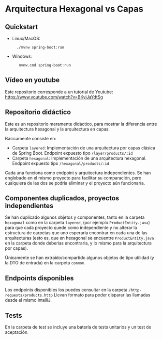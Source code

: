 # Arquitectura Hexagonal vs Capas

## Quickstart

- Linux/MacOS:

        ./mvnw spring-boot:run

- Windows:

         mvnw.cmd spring-boot:run

## Vídeo en youtube

Este repositorio corresponde a un tutorial de Youtube: https://www.youtube.com/watch?v=BKyiJaYdtSg

## Repositorio didáctico

Este es un repositorio meramente didáctico, para mostrar la diferencia entre la arquitectura hexagonal y 
la arquitectura en capas.

Básicamente consiste en:

- Carpeta `layered`: Implementación de una arquitectura por capas clásica de Spring Boot. Endpoint expuesto tipo `/layer/products/:id`
- Carpeta `hexagonal`: Implementación de una arquitectura hexagonal. Endpoint expuesto tipo `/hexagonal/products/:id`


Cada una funciona como endpoint y arquitectura independientes. Se han englobado en el mismo proyecto para
facilitar su comparación, pero cualquiera de las dos se podría eliminar y el proyecto aún funcionaría.

## Componentes duplicados, proyectos independientes

Se han duplicado algunos objetos y componentes, tanto en la carpeta `hexagonal` como en la carpeta `layered`, (por
ejemplo `ProductEntity.java`) para que cada proyecto quede como independiente y no alterar la estructura de carpetas que
uno esperaría encontrar en cada una de las arquitecturas (esto es, que en hexagonal se encuentre  `ProductEntity.java`
en la carpeta donde deberías encontrarla, y lo mismo para la arquitectura por capas).

Únicamente se han extraído/compartido algunos objetos de tipo utilidad (y la DTO de entrada) en la carpeta `common`.


## Endpoints disponibles

Los endpoints disponibles los puedes consultar en la carpeta `/http-requests/products.http`
Llevan formato para poder disparar las llamadas desde el mismo intelliJ. 

## Tests

En la carpeta de test se incluye una batería de tests unitarios y un test de aceptación.

